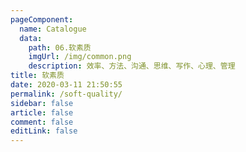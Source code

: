 ```yaml
---
pageComponent:
  name: Catalogue
  data:
    path: 06.软素质
    imgUrl: /img/common.png
    description: 效率、方法、沟通、思维、写作、心理、管理
title: 软素质
date: 2020-03-11 21:50:55
permalink: /soft-quality/
sidebar: false
article: false
comment: false
editLink: false
---
```

